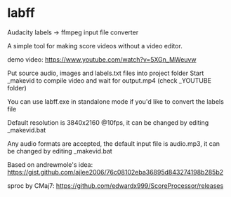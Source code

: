 # labff
Audacity labels -> ffmpeg input file converter

A simple tool for making score videos without a video editor.

demo video:
https://www.youtube.com/watch?v=5XGn_MWeuvw

Put source audio, images and labels.txt files into project folder
Start _makevid to compile video and wait for output.mp4 (check _YOUTUBE folder)

You can use labff.exe in standalone mode if you'd like to convert the labels file

Default resolution is 3840x2160 @10fps, it can be changed by editing _makevid.bat

Any audio formats are accepted, the default input file is audio.mp3, it can be changed by editing _makevid.bat

Based on andrewmole's idea: https://gist.github.com/ajlee2006/76c08102eba36895d843274198b285b2

sproc by CMaj7: https://github.com/edwardx999/ScoreProcessor/releases
